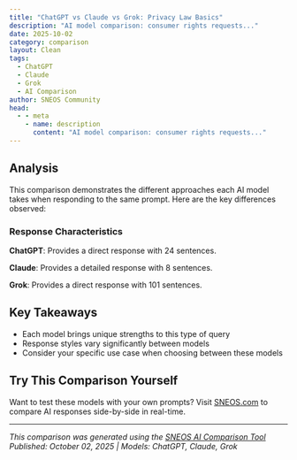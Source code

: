 ```yaml
---
title: "ChatGPT vs Claude vs Grok: Privacy Law Basics"
description: "AI model comparison: consumer rights requests..."
date: 2025-10-02
category: comparison
layout: Clean
tags:
  - ChatGPT
  - Claude
  - Grok
  - AI Comparison
author: SNEOS Community
head:
  - - meta
    - name: description
      content: "AI model comparison: consumer rights requests..."
---
```


<ChatComparison
  title="ChatGPT vs Claude vs Grok: Privacy Law Basics"
  prompt="consumer rights requests"
  :responses='{
    "ChatGPT": "Consumer rights requests typically involve inquiries or demands made by consumers to businesses or service providers regarding their rights under consumer protection laws. These requests can include issues related to product quality, refunds, warranties, safety, unfair practices, and more.\n\nHere are some common types of consumer rights requests:\n\n1. **Request for Refund or Replacement**  \n   - When a purchased product is defective, damaged, or not as described.  \n   - Example: \u0022I would like a refund for the faulty blender I purchased last week.\u0022\n\n2. **Request for Warranty Service**  \n   - Claiming repairs or replacements under the product\u0027s warranty.  \n   - Example: \u0022My laptop stopped working within the warranty period; please arrange for repair.\u0022\n\n3. **Request for Information**  \n   - Asking for clear details about a product, service, or contract terms.  \n   - Example: \u0022Could you provide the full terms and conditions for the subscription service?\u0022\n\n4. **Complaint About Unsafe or Hazardous Products**  \n   - Reporting products that may pose a safety risk.  \n   - Example: \u0022The children\u2019s toy I bought has sharp edges that could cause injury.\u0022\n\n5. **Request to Cancel a Contract or Service**  \n   - Exercising the right to cancel within a cooling-off period or due to breach.  \n   - Example: \u0022I want to cancel my gym membership as per the 14-day cooling-off period.\u0022\n\n6. **Request for Compensation for Damages**  \n   - Seeking compensation for losses caused by defective goods or poor services.  \n   - Example: \u0022I am requesting compensation for the damaged goods that caused water leakage.\u0022\n\n7. **Request to Stop Unfair or Deceptive Practices**  \n   - Asking a business to cease misleading advertising or other unfair practices.  \n   - Example: \u0022Please stop sending me misleading promotional messages.\u0022\n\nIf you have a particular situation or need a sample letter/request for a consumer rights issue, please provide details!",
    "Claude": "I\u0027d be happy to help you understand consumer rights and how to make requests related to them. Here are key areas where consumers typically have rights and can make requests:\n\n## Common Consumer Rights \u0026 Request Types:\n\n### **Product/Service Issues**\n- Refunds for defective or misrepresented products\n- Repairs or replacements under warranty\n- Compensation for poor service quality\n- Cancellation of contracts (cooling-off periods)\n\n### **Data Privacy Rights**\n- Access to personal data companies hold about you\n- Correction of inaccurate information\n- Deletion of personal data (\u0022right to be forgotten\u0022)\n- Data portability (getting your data in usable format)\n\n### **Financial Services**\n- Dispute fraudulent charges\n- Request payment plan modifications\n- Challenge credit report errors\n- Cancel recurring subscriptions/services\n\n### **Healthcare**\n- Access to medical records\n- Clear billing explanations\n- Second opinions\n- Privacy protection (HIPAA rights)\n\n## How to Make Effective Requests:\n\n1. **Document everything** - Keep receipts, emails, photos\n2. **Start with the company directly** - Contact customer service first\n3. **Be specific** - Clearly state what you want\n4. **Know relevant laws** - Reference applicable consumer protection laws\n5. **Set reasonable deadlines** - Give companies time to respond\n\n**What specific consumer rights issue are you dealing with?** I can provide more targeted guidance based on your situation.",
    "Grok": "Consumer rights requests generally refer to the actions or inquiries consumers make to exercise their legal rights regarding products, services, or personal data. These rights vary by country or region but often include areas such as refunds, repairs, data protection, and fair treatment. Below is an overview of common consumer rights and how to make requests related to them. If you have a specific situation or country in mind, feel free to provide more details!\n\n---\n\n### **Common Consumer Rights**\n1. **Right to Safety**: Products and services must be safe for use.\n2. **Right to Be Informed**: Consumers must receive accurate information about products or services.\n3. **Right to Choose**: Consumers should have access to a variety of products and services at fair prices.\n4. **Right to Be Heard**: Consumers have the right to voice complaints and have them addressed.\n5. **Right to Redress**: Consumers are entitled to remedies such as refunds, repairs, or replacements for faulty goods or services.\n6. **Right to Privacy**: Consumers can request control over their personal data (e.g., under laws like GDPR in the EU or CCPA in California).\n\n---\n\n### **Types of Consumer Rights Requests**\n1. **Refund or Replacement Requests**  \n   - If a product is defective, not as described, or doesn\u2019t meet expectations (e.g., within a warranty period), you can request a refund, repair, or replacement.\n   - **How to Request**: Contact the seller or retailer with proof of purchase (receipt, order number) and explain the issue. Many countries have cooling-off periods or return policies for online purchases.\n\n2. **Complaint or Dispute Resolution**  \n   - If a company fails to honor its promises or provides poor service, you can file a formal complaint.\n   - **How to Request**: Start by contacting the company\u2019s customer service. If unresolved, escalate to a consumer protection agency or ombudsman in your area (e.g., Federal Trade Commission in the US or Trading Standards in the UK).\n\n3. **Data Subject Access Requests (DSAR)**  \n   - Under laws like the General Data Protection Regulation (GDPR) in the EU or similar regulations elsewhere, you can request access to personal data a company holds about you.\n   - **How to Request**: Submit a written request (email or form) to the company\u2019s data protection officer, specifying what data you want to access, rectify, or delete. Companies typically have 30 days to respond under GDPR.\n\n4. **Right to Erasure (Right to Be Forgotten)**  \n   - You can request that a company delete your personal data if it\u2019s no longer necessary or if you withdraw consent.\n   - **How to Request**: Contact the company with a formal request, citing applicable laws (e.g., GDPR). Provide identification if required.\n\n5. **Cancellation or Contract Termination**  \n   - Many regions allow consumers to cancel contracts within a specific period (e.g., 14 days for online purchases in the EU).\n   - **How to Request**: Notify the company in writing within the cancellation window, adhering to their terms or legal guidelines.\n\n---\n\n### **Steps to Make a Consumer Rights Request**\n1. **Gather Documentation**: Keep receipts, emails, order confirmations, or any correspondence related to the product or service.\n2. **Contact the Company**: Reach out to customer support via email, phone, or their official website. Clearly state your issue or request (e.g., refund, data access) and reference any applicable laws or policies.\n3. **Use Formal Language**: Be polite but firm. Include specific details like dates, product names, or account numbers.\n4. **Know Your Rights**: Research consumer protection laws in your country. For example:\n   - **US**: Federal Trade Commission (FTC) guidelines, state-specific laws like the California Consumer Privacy Act (CCPA).\n   - **EU**: GDPR, EU Consumer Rights Directive.\n   - **UK**: Consumer Rights Act 2015.\n   - **Australia**: Australian Consumer Law (ACL).\n5. **Escalate if Necessary**: If the company doesn\u2019t respond or denies your request, contact a consumer protection agency, file a complaint, or seek legal advice.\n6. **Keep Records**: Document all communication, including dates and responses, in case further action is needed.\n\n---\n\n### **Sample Consumer Rights Request (Refund Example)**\n**Subject**: Refund Request for Defective Product (Order #12345)  \nDear [Company Name/Customer Service Team],  \n\nI am writing to request a refund for a defective product I purchased from your store on [date]. The item, [product name], does not function as advertised because [describe the issue]. I have attached a copy of my receipt and photos of the defect for your reference.  \n\nUnder [applicable law, e.g., Consumer Rights Act 2015], I believe I am entitled to a full refund or replacement. Please let me know the next steps to process this request. I can be reached at [your email/phone number] if additional information is needed. I look forward to your response within [reasonable timeframe, e.g., 14 days].  \n\nSincerely,  \n[Your Full Name]  \n[Your Address, if needed]\n\n---\n\n### **Sample Data Subject Access Request (DSAR)**\n**Subject**: Data Subject Access Request  \nDear [Company Name/Data Protection Officer],  \n\nI am writing to exercise my right to access personal data under [applicable law, e.g., GDPR Article 15]. I request a copy of all personal information your organization holds about me, including [specific data, if applicable, e.g., account details, purchase history]. My details are as follows:  \n- Full Name: [Your Name]  \n- Account ID (if applicable): [Your ID]  \n- Email Address: [Your Email]  \n\nPlease provide the requested information within 30 days as required by law. If you need verification of my identity, I am happy to comply. You can contact me at [your contact information].  \n\nThank you,  \n[Your Full Name]\n\n---\n\n### **Consumer Protection Resources by Region**\n- **United States**: Federal Trade Commission (FTC) - www.ftc.gov  \n- **European Union**: European Consumer Centre Network (ECC-Net) - ec.europa.eu  \n- **United Kingdom**: Citizens Advice - www.citizensadvice.org.uk  \n- **Australia**: Australian Competition and Consumer Commission (ACCC) - www.accc.gov.au  \n- **Canada**: Office of Consumer Affairs - www.ic.gc.ca\n\n---\n\nIf you have a specific issue (e.g., a denied refund, data privacy concern, or a particular company), let me know, and I can tailor the advice further!"
  }'
  published-date="02:09"
/>

## Analysis

This comparison demonstrates the different approaches each AI model takes when responding to the same prompt. Here are the key differences observed:

### Response Characteristics

**ChatGPT**: Provides a direct response with 24 sentences. 

**Claude**: Provides a detailed response with 8 sentences. 

**Grok**: Provides a direct response with 101 sentences. 

## Key Takeaways

- Each model brings unique strengths to this type of query
- Response styles vary significantly between models
- Consider your specific use case when choosing between these models

## Try This Comparison Yourself

Want to test these models with your own prompts? Visit [SNEOS.com](https://sneos.com) to compare AI responses side-by-side in real-time.

---

*This comparison was generated using the [SNEOS AI Comparison Tool](https://sneos.com)*
*Published: October 02, 2025 | Models: ChatGPT, Claude, Grok*
